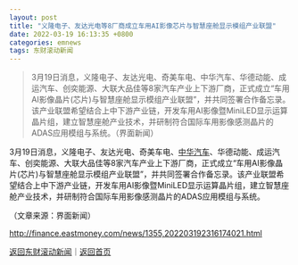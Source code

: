 ```yaml
---
layout: post
title: "义隆电子、友达光电等8厂商成立车用AI影像芯片与智慧座舱显示模组产业联盟"
date: 2022-03-19 16:13:35 +0800
categories: emnews
tags: 东财滚动新闻
---
```

> 3月19日消息，义隆电子、友达光电、奇美车电、中华汽车、华德动能、成运汽车、创奕能源、大联大品佳等8家汽车产业上下游厂商，正式成立“车用AI影像晶片(芯片)与智慧座舱显示模组产业联盟”，并共同签署合作备忘录。该产业联盟希望结合上中下游产业链，开发车用AI影像暨MiniLED显示运算晶片组，建立智慧座舱产业技术，并研制符合国际车用影像感测晶片的ADAS应用模组与系统。（界面新闻）

<p>3月19日消息，义隆电子、友达光电、奇美车电、<span id="Info.116.00026"><a href="http://quote.eastmoney.com/unify/r/116.00026" class="keytip" data-code="116,00026">中华汽车</a></span>、华德动能、成运汽车、创奕能源、大联大品佳等8家汽车产业上下游厂商，正式成立“车用AI影像晶片(芯片)与智慧座舱显示模组产业联盟”，并共同签署合作备忘录。该产业联盟希望结合上中下游产业链，开发车用AI影像暨MiniLED显示运算晶片组，建立智慧座舱产业技术，并研制符合国际车用影像感测晶片的ADAS应用模组与系统。</p><p class="em_media">（文章来源：界面新闻）</p>

<http://finance.eastmoney.com/news/1355,202203192316174021.html>

[返回东财滚动新闻](//finews.withounder.com/emnews/)｜[返回首页](//finews.withounder.com/)